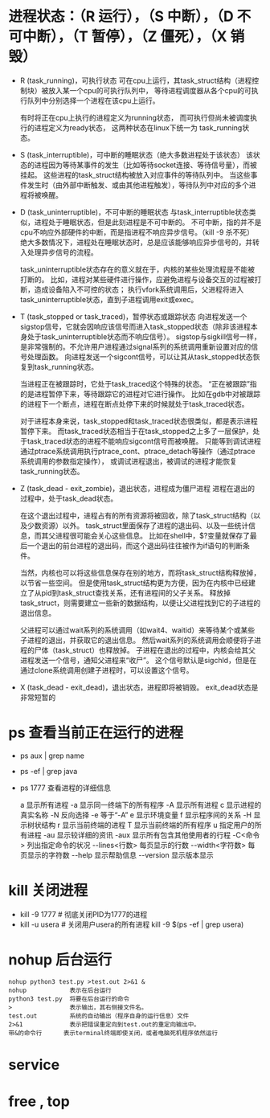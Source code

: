 #   进程状态：（R 运行），（S 中断），（D 不可中断），（T 暂停），（Z 僵死），（X 销毁）
+   R (task_running)，可执行状态
    可在cpu上运行，其task_struct结构（进程控制块）被放入某一个cpu的可执行队列中，
    等待进程调度器从各个cpu的可执行队列中分别选择一个进程在该cpu上运行。
    
    有时将正在cpu上执行的进程定义为running状态，
    而可执行但尚未被调度执行的进程定义为ready状态，
    这两种状态在linux下统一为 task_running状态。


+   S (task_interruptible)，可中断的睡眠状态（绝大多数进程处于该状态）
    该状态的进程因为等待某事件的发生（比如等待socket连接、等待信号量），而被挂起。
    这些进程的task_struct结构被放入对应事件的等待队列中。
    当这些事件发生时（由外部中断触发、或由其他进程触发），等待队列中对应的多个进程将被唤醒。

    
+   D (task_uninterruptible)，不可中断的睡眠状态
    与task_interruptible状态类似，进程处于睡眠状态，但是此刻进程是不可中断的。
    不可中断，指的并不是cpu不响应外部硬件的中断，而是指进程不响应异步信号。（kill -9 杀不死）
    绝大多数情况下，进程处在睡眠状态时，总是应该能够响应异步信号的，并转入处理异步信号的流程。
    
    task_uninterruptible状态存在的意义就在于，内核的某些处理流程是不能被打断的。
    比如，进程对某些硬件进行操作，应避免进程与设备交互的过程被打断，造成设备陷入不可控的状态；
    执行vfork系统调用后，父进程将进入task_uninterruptible状态，直到子进程调用exit或exec。
    
    
+   T (task_stopped or task_traced)，暂停状态或跟踪状态
    向进程发送一个sigstop信号，它就会因响应该信号而进入task_stopped状态（除非该进程本身处于task_uninterruptible状态而不响应信号）。
    sigstop与sigkill信号一样，是非常强制的。不允许用户进程通过signal系列的系统调用重新设置对应的信号处理函数。
    向进程发送一个sigcont信号，可以让其从task_stopped状态恢复到task_running状态。

    当进程正在被跟踪时，它处于task_traced这个特殊的状态。
    “正在被跟踪”指的是进程暂停下来，等待跟踪它的进程对它进行操作。
    比如在gdb中对被跟踪的进程下一个断点，进程在断点处停下来的时候就处于task_traced状态。

    对于进程本身来说，task_stopped和task_traced状态很类似，都是表示进程暂停下来。
    而task_traced状态相当于在task_stopped之上多了一层保护，处于task_traced状态的进程不能响应sigcont信号而被唤醒。
    只能等到调试进程通过ptrace系统调用执行ptrace_cont、ptrace_detach等操作（通过ptrace系统调用的参数指定操作），
    或调试进程退出，被调试的进程才能恢复task_running状态。
    
    
+   Z (task_dead - exit_zombie)，退出状态，进程成为僵尸进程
    进程在退出的过程中，处于task_dead状态。

    在这个退出过程中，进程占有的所有资源将被回收，除了task_struct结构（以及少数资源）以外。
    task_struct里面保存了进程的退出码、以及一些统计信息，而其父进程很可能会关心这些信息。
    比如在shell中，$?变量就保存了最后一个退出的前台进程的退出码，而这个退出码往往被作为if语句的判断条件。

    当然，内核也可以将这些信息保存在别的地方，而将task_struct结构释放掉，以节省一些空间。
    但是使用task_struct结构更为方便，因为在内核中已经建立了从pid到task_struct查找关系，还有进程间的父子关系。
    释放掉task_struct，则需要建立一些新的数据结构，以便让父进程找到它的子进程的退出信息。

    父进程可以通过wait系列的系统调用（如wait4、waitid）来等待某个或某些子进程的退出，并获取它的退出信息。
    然后wait系列的系统调用会顺便将子进程的尸体（task_struct）也释放掉。
    子进程在退出的过程中，内核会给其父进程发送一个信号，通知父进程来“收尸”。
    这个信号默认是sigchld，但是在通过clone系统调用创建子进程时，可以设置这个信号。
    
    
+	X (task_dead - exit_dead)，退出状态，进程即将被销毁。
    exit_dead状态是非常短暂的


#   ps  查看当前正在运行的进程
+   ps aux | grep name
+   ps -ef | grep java
+   ps 1777 查看进程的详细信息

      a  显示所有进程
      -a 显示同一终端下的所有程序
      -A 显示所有进程
      c  显示进程的真实名称
      -N 反向选择
      -e 等于“-A”
      e  显示环境变量
      f  显示程序间的关系
      -H 显示树状结构
      r  显示当前终端的进程
      T  显示当前终端的所有程序
      u  指定用户的所有进程
      -au 显示较详细的资讯
      -aux 显示所有包含其他使用者的行程 
      -C<命令> 列出指定命令的状况
      --lines<行数> 每页显示的行数
      --width<字符数> 每页显示的字符数
      --help 显示帮助信息
      --version 显示版本显示

#   kill 关闭进程
+   kill -9 1777        # 彻底关闭PID为1777的进程
+   kill -u usera       # 关闭用户usera的所有进程  kill -9 $(ps -ef | grep usera)

#   nohup  后台运行   

    nohup python3 test.py >test.out 2>&1 &
    nohup            表示在后台运行 
    python3 test.py  将要在后台运行的命令 
    >                表示输出，其右侧接文件名。 
    test.out         系统的自动输出（程序自身的运行信息）文件
    2>&1             表示把错误重定向到test.out的重定向输出中。
    带&的命令行      表示terminal终端即使关闭，或者电脑死机程序依然运行

#   service

#	free , top























    